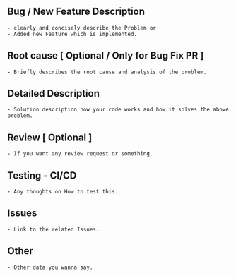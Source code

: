 <!-- Thank you for contribution to this repo -->

<!-- What does this PR Do -->
## Bug / New Feature Description

    - clearly and concisely describe the Problem or 
    - Added new Feature which is implemented.

## Root cause [ Optional / Only for Bug Fix PR ]

    - Briefly describes the root cause and analysis of the problem.

## Detailed Description

    - Solution description how your code works and how it solves the above problem.


<!-- Where should reviewer start -->
## Review [ Optional ]
    - If you want any review request or something.

<!-- Recommendations for how to test this or anything you're worried about -->
## Testing - CI/CD 
    - Any thoughts on How to test this.
<!-- Link to the related Issues  -->
## Issues 
    - Link to the related Issues.

<!-- Does anything need to be done ? (notify someone / other issues) before deploying -->
## Other
    - Other data you wanna say.


<!-- Any GIF/EMoji describes how you feel about this PR -->
